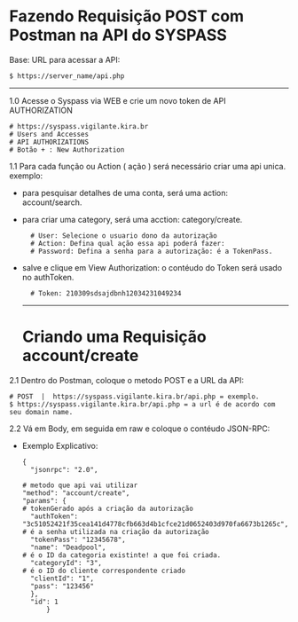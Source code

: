 # Fazendo Requisição POST com Postman na API do SYSPASS

Base: URL para acessar a API:

    $ https://server_name/api.php

---

1.0 Acesse o Syspass via WEB e crie um novo token de API AUTHORIZATION

    # https://syspass.vigilante.kira.br
    # Users and Accesses
    # API AUTHORIZATIONS
    # Botão + : New Authorization

1.1 Para cada função ou Action ( ação ) será necessário criar uma api unica.
exemplo:
- para pesquisar detalhes de uma conta, será uma action: account/search.
- para criar uma category, será uma acction: category/create.
  
        # User: Selecione o usuario dono da autorização
        # Action: Defina qual ação essa api poderá fazer:
        # Password: Defina a senha para a autorização: é a TokenPass.

- salve e clique em View Authorization: o contéudo do Token será usado no authToken.

        # Token: 210309sdsajdbnh12034231049234

  ---

  # Criando uma Requisição account/create

2.1 Dentro do Postman, coloque o metodo POST e a URL da API:

    # POST  |  https://syspass.vigilante.kira.br/api.php = exemplo.
    $ https://syspass.vigilante.kira.br/api.php = a url é de acordo com seu domain name.

2.2 Vá em Body, em seguida em raw e coloque o contéudo JSON-RPC:

- Exemplo Explicativo:

      {
        "jsonrpc": "2.0",
  
      # metodo que api vai utilizar
      "method": "account/create",
      "params": {
      # tokenGerado após a criação da autorização
        "authToken": "3c51052421f35cea141d4778cfb663d4b1cfce21d0652403d970fa6673b1265c",
      # é a senha utilizada na criação da autorização
        "tokenPass": "12345678",
        "name": "Deadpool",
      # é o ID da categoria existinte! a que foi criada.
        "categoryId": "3",
      # é o ID do cliente correspondente criado 
        "clientId": "1",
        "pass": "123456"
        },
        "id": 1
            }


